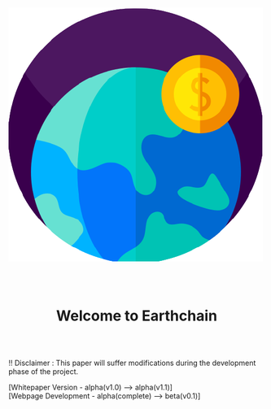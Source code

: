 
![GitHub Logo](/Images/transparent_logo.png)

<br><br>
<center>
  <h1>Welcome to Earthchain</h1>
</center>
<br><br>

!! Disclaimer : This paper will suffer modifications during the development phase of the project. 

[Whitepaper Version - alpha(v1.0) --> alpha(v1.1)] 
<br>
[Webpage Development - alpha(complete) --> beta(v0.1)]
